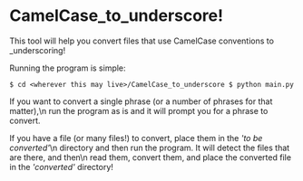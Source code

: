 CamelCase_to_underscore!
=======================

This tool will help you convert files that use CamelCase conventions to \_underscoring!

Running the program is simple:

`$ cd <wherever this may live>/CamelCase_to_underscore
 $ python main.py`

If you want to convert a single phrase (or a number of phrases for that matter),\n
run the program as is and it will prompt you for a phrase to convert.

If you have a file (or many files!) to convert, place them in the _'to be converted'_\n
directory and then run the program.  It will detect the files that are there, and then\n
read them, convert them, and place the converted file in the _'converted'_ directory!